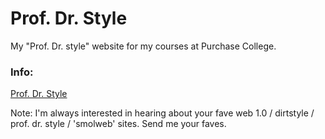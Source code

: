 # Prof. Dr. Style

My "Prof. Dr. style" website for my courses at Purchase College.

### Info:
[Prof. Dr. Style](https://leetusman.com/nosebook/prof-dr-style)

Note: I'm always interested in hearing about your fave web 1.0 / dirtstyle / prof. dr. style / 'smolweb' sites. Send me your faves.

